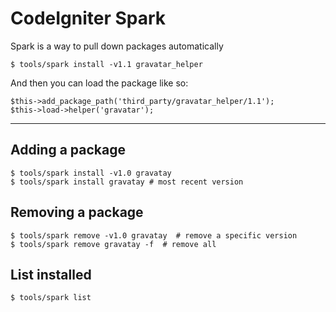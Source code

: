 # CodeIgniter Spark

Spark is a way to pull down packages automatically

    $ tools/spark install -v1.1 gravatar_helper

And then you can load the package like so:

    $this->add_package_path('third_party/gravatar_helper/1.1');
    $this->load->helper('gravatar');

---

## Adding a package

    $ tools/spark install -v1.0 gravatay
    $ tools/spark install gravatay # most recent version

## Removing a package

    $ tools/spark remove -v1.0 gravatay  # remove a specific version
    $ tools/spark remove gravatay -f  # remove all

## List installed

    $ tools/spark list
